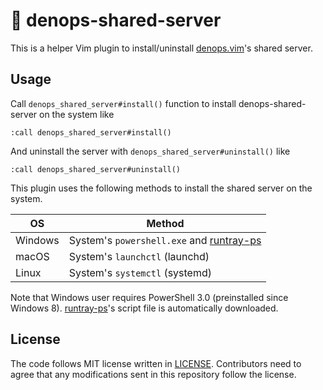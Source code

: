 # 🎃 denops-shared-server

This is a helper Vim plugin to install/uninstall [denops.vim][]'s shared server.

[denops.vim]: https://github.com/vim-denops/denops.vim

## Usage

Call `denops_shared_server#install()` function to install denops-shared-server
on the system like

```vim
:call denops_shared_server#install()
```

And uninstall the server with `denops_shared_server#uninstall()` like

```vim
:call denops_shared_server#uninstall()
```

This plugin uses the following methods to install the shared server on the system.

| OS      | Method                                       |
| ------- | -------------------------------------------- |
| Windows | System's `powershell.exe` and [runtray-ps][] |
| macOS   | System's `launchctl` (launchd)               |
| Linux   | System's `systemctl` (systemd)               |

Note that Windows user requires PowerShell 3.0 (preinstalled since Windows 8).
[runtray-ps][]'s script file is automatically downloaded.

[runtray-ps]: https://github.com/Milly/runtray-ps

## License

The code follows MIT license written in [LICENSE](./LICENSE). Contributors need
to agree that any modifications sent in this repository follow the license.
